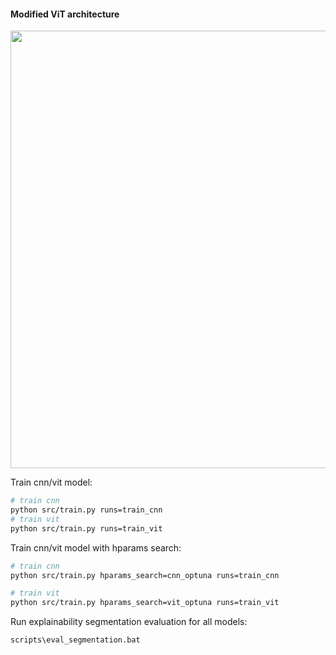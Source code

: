 #### Modified ViT architecture
<p align="center">
  <img src="res/vit_rollout.svg" width="700"/>
</p>

Train cnn/vit model:
```bash
# train cnn
python src/train.py runs=train_cnn
# train vit
python src/train.py runs=train_vit
```
Train cnn/vit model with hparams search:
```bash
# train cnn
python src/train.py hparams_search=cnn_optuna runs=train_cnn

# train vit
python src/train.py hparams_search=vit_optuna runs=train_vit
```

Run explainability segmentation evaluation for all models:
```bash
scripts\eval_segmentation.bat
```